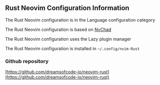 ## Rust Neovim Configuration Information

The Rust Neovim configuration is in the Language configuration category

The Rust Neovim configuration is based on [NvChad](https://nvchad.com)

The Rust Neovim configuration uses the Lazy plugin manager

The Rust Neovim configuration is installed in `~/.config/nvim-Rust`

### Github repository

[https://github.com/dreamsofcode-io/neovim-rust](https://github.com/dreamsofcode-io/neovim-rust)

